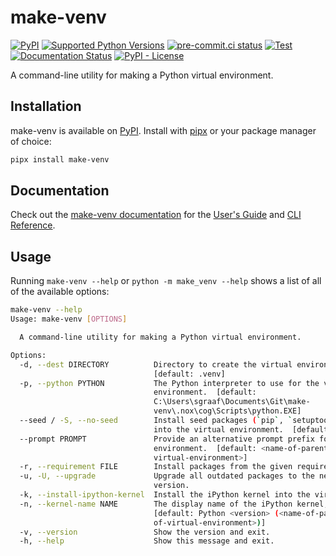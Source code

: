 <!-- start docs-include-index -->

# make-venv

[![PyPI](https://img.shields.io/pypi/v/make-venv)](https://img.shields.io/pypi/v/make-venv)
[![Supported Python Versions](https://img.shields.io/pypi/pyversions/make-venv)](https://pypi.org/project/make-venv/)
[![pre-commit.ci status](https://results.pre-commit.ci/badge/github/sgraaf/make-venv/main.svg)](https://results.pre-commit.ci/latest/github/sgraaf/make-venv/main)
[![Test](https://github.com/sgraaf/make-venv/actions/workflows/test.yml/badge.svg)](https://github.com/sgraaf/make-venv/actions/workflows/test.yml)
[![Documentation Status](https://readthedocs.org/projects/make-venv/badge/?version=latest)](https://make-venv.readthedocs.io/en/latest/?badge=latest)
[![PyPI - License](https://img.shields.io/pypi/l/make-venv)](https://img.shields.io/pypi/l/make-venv)

A command-line utility for making a Python virtual environment.

<!-- end docs-include-index -->

## Installation

<!-- start docs-include-installation -->

make-venv is available on [PyPI](https://pypi.org/project/make-venv/). Install with [pipx](https://pypa.github.io/pipx/) or your package manager of choice:

```sh
pipx install make-venv
```

<!-- end docs-include-installation -->

## Documentation

Check out the [make-venv documentation](https://make-venv.readthedocs.io/en/stable/) for the [User's Guide](https://make-venv.readthedocs.io/en/stable/usage.html) and [CLI Reference](https://make-venv.readthedocs.io/en/stable/cli.html).

## Usage

<!-- start docs-include-usage -->

Running `make-venv --help` or `python -m make_venv --help` shows a list of all of the available options:

<!-- [[[cog
import cog
from make_venv import cli
from click.testing import CliRunner
runner = CliRunner()
result = runner.invoke(cli.cli, ["--help"], terminal_width=88)
help = result.output.replace("Usage: cli", "Usage: make-venv")
cog.outl(f"\n```sh\nmake-venv --help\n{help.rstrip()}\n```\n")
]]] -->

```sh
make-venv --help
Usage: make-venv [OPTIONS]

  A command-line utility for making a Python virtual environment.

Options:
  -d, --dest DIRECTORY          Directory to create the virtual environment at.
                                [default: .venv]
  -p, --python PYTHON           The Python interpreter to use for the virtual
                                environment.  [default:
                                C:\Users\sgraaf\Documents\Git\make-
                                venv\.nox\cog\Scripts\python.EXE]
  --seed / -S, --no-seed        Install seed packages (`pip`, `setuptools`, and `wheel`)
                                into the virtual environment.  [default: seed]
  --prompt PROMPT               Provide an alternative prompt prefix for the virtual
                                environment.  [default: <name-of-parent-directory-of-
                                virtual-environment>]
  -r, --requirement FILE        Install packages from the given requirements file.
  -u, -U, --upgrade             Upgrade all outdated packages to the newest available
                                version.
  -k, --install-ipython-kernel  Install the iPython kernel into the virtual environment.
  -n, --kernel-name NAME        The display name of the iPython kernel, if applicable.
                                [default: Python <version> (<name-of-parent-directory-
                                of-virtual-environment>)]
  -v, --version                 Show the version and exit.
  -h, --help                    Show this message and exit.
```

<!-- [[[end]]] -->

<!-- end docs-include-usage -->
